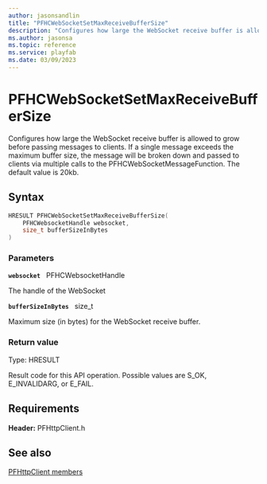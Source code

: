 ```yaml
---
author: jasonsandlin
title: "PFHCWebSocketSetMaxReceiveBufferSize"
description: "Configures how large the WebSocket receive buffer is allowed to grow before passing messages to clients. If a single message exceeds the maximum buffer size, the message will be broken down and passed to clients via multiple calls to the PFHCWebSocketMessageFunction. The default value is 20kb."
ms.author: jasonsa
ms.topic: reference
ms.service: playfab
ms.date: 03/09/2023
---
```


# PFHCWebSocketSetMaxReceiveBufferSize  

Configures how large the WebSocket receive buffer is allowed to grow before passing messages to clients. If a single message exceeds the maximum buffer size, the message will be broken down and passed to clients via multiple calls to the PFHCWebSocketMessageFunction. The default value is 20kb.  

## Syntax  
  
```cpp
HRESULT PFHCWebSocketSetMaxReceiveBufferSize(  
    PFHCWebsocketHandle websocket,  
    size_t bufferSizeInBytes  
)  
```  
  
### Parameters  
  
**`websocket`** &nbsp; PFHCWebsocketHandle  
  
The handle of the WebSocket  
  
**`bufferSizeInBytes`** &nbsp; size_t  
  
Maximum size (in bytes) for the WebSocket receive buffer.  
  
  
### Return value
Type: HRESULT
  
Result code for this API operation. Possible values are S_OK, E_INVALIDARG, or E_FAIL.
  
  
## Requirements  
  
**Header:** PFHttpClient.h
  
## See also  
[PFHttpClient members](../pfhttpclient_members.md)  

  
  
